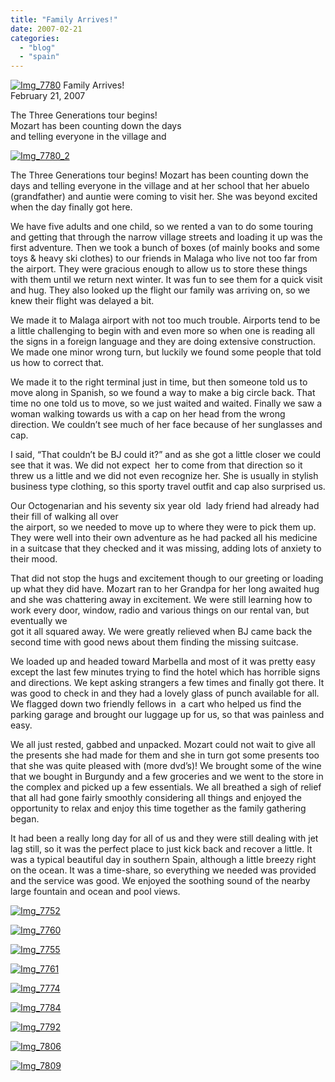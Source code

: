 ```yaml
---
title: "Family Arrives!"
date: 2007-02-21
categories: 
  - "blog"
  - "spain"
---
```


 [![Img_7780](http://soultravelers3new.local/images/2008/04/17/img_7780.png "Img_7780")](https://pub-ac94b3f306b24c0dba4238943c97f2e1.r2.dev/photos/uncategorized/2008/04/17/img_7780.png) Family Arrives!  
February 21, 2007

The Three Generations tour begins!  
Mozart has been counting down the days  
and telling everyone in the village and

<!--more-->

[![Img_7780_2](http://soultravelers3new.local/images/2008/04/17/img_7780_2.png "Img_7780_2")](https://pub-ac94b3f306b24c0dba4238943c97f2e1.r2.dev/photos/uncategorized/2008/04/17/img_7780_2.png)

The Three Generations tour begins! Mozart has been counting down the days and telling everyone in the village and at her school that her abuelo (grandfather) and auntie were coming to visit her. She was beyond excited when the day finally got here.

We have five adults and one child, so we rented a van to do some touring and getting that through the narrow village streets and loading it up was the first adventure. Then we took a bunch of boxes (of mainly books and some toys & heavy ski clothes) to our friends in Malaga who live not too far from the airport. They were gracious enough to allow us to store these things with them until we return next winter. It was fun to see them for a quick visit and hug. They also looked up the flight our family was arriving on, so we knew their flight was delayed a bit.

We made it to Malaga airport with not too much trouble. Airports tend to be a little challenging to begin with and even more so when one is reading all the signs in a foreign language and they are doing extensive construction. We made one minor wrong turn, but luckily we found some people that told us how to correct that.

We made it to the right terminal just in time, but then someone told us to move along in Spanish, so we found a way to make a big circle back. That time no one told us to move, so we just waited and waited. Finally we saw a woman walking towards us with a cap on her head from the wrong direction. We couldn’t see much of her face because of her sunglasses and cap.

I said, “That couldn’t be BJ could it?” and as she got a little closer we could see that it was. We did not expect  her to come from that direction so it threw us a little and we did not even recognize her. She is usually in stylish business type clothing, so this sporty travel outfit and cap also surprised us.

Our Octogenarian and his seventy six year old  lady friend had already had their fill of walking all over  
the airport, so we needed to move up to where they were to pick them up. They were well into their own adventure as he had packed all his medicine in a suitcase that they checked and it was missing, adding lots of anxiety to their mood.

That did not stop the hugs and excitement though to our greeting or loading up what they did have. Mozart ran to her Grandpa for her long awaited hug and she was chattering away in excitement. We were still learning how to work every door, window, radio and various things on our rental van, but eventually we  
got it all squared away. We were greatly relieved when BJ came back the second time with good news about them finding the missing suitcase.

We loaded up and headed toward Marbella and most of it was pretty easy except the last few minutes trying to find the hotel which has horrible signs and directions. We kept asking strangers a few times and finally got there. It was good to check in and they had a lovely glass of punch available for all. We flagged down two friendly fellows in  a cart who helped us find the parking garage and brought our luggage up for us, so that was painless and easy.

We all just rested, gabbed and unpacked. Mozart could not wait to give all the presents she had made for them and she in turn got some presents too that she was quite pleased with (more dvd’s)! We brought some of the wine that we bought in Burgundy and a few groceries and we went to the store in the complex and picked up a few essentials. We all breathed a sigh of relief that all had gone fairly smoothly considering all things and enjoyed the opportunity to relax and enjoy this time together as the family gathering began.

It had been a really long day for all of us and they were still dealing with jet lag still, so it was the perfect place to just kick back and recover a little. It was a typical beautiful day in southern Spain, although a little breezy right on the ocean. It was a time-share, so everything we needed was provided and the service was good. We enjoyed the soothing sound of the nearby large fountain and ocean and pool views.

[![Img_7752](http://soultravelers3new.local/images/2008/04/17/img_7752.png "Img_7752")](https://pub-ac94b3f306b24c0dba4238943c97f2e1.r2.dev/photos/uncategorized/2008/04/17/img_7752.png)

[![Img_7760](http://soultravelers3new.local/images/2008/04/17/img_7760.png "Img_7760")](https://pub-ac94b3f306b24c0dba4238943c97f2e1.r2.dev/photos/uncategorized/2008/04/17/img_7760.png)

[![Img_7755](http://soultravelers3new.local/images/2008/04/17/img_7755.png "Img_7755")](https://pub-ac94b3f306b24c0dba4238943c97f2e1.r2.dev/photos/uncategorized/2008/04/17/img_7755.png)

[![Img_7761](http://soultravelers3new.local/images/2008/04/17/img_7761.png "Img_7761")](https://pub-ac94b3f306b24c0dba4238943c97f2e1.r2.dev/photos/uncategorized/2008/04/17/img_7761.png)

[![Img_7774](http://soultravelers3new.local/images/2008/04/17/img_7774.png "Img_7774")](https://pub-ac94b3f306b24c0dba4238943c97f2e1.r2.dev/photos/uncategorized/2008/04/17/img_7774.png)

[![Img_7784](http://soultravelers3new.local/images/2008/04/17/img_7784.png "Img_7784")](https://pub-ac94b3f306b24c0dba4238943c97f2e1.r2.dev/photos/uncategorized/2008/04/17/img_7784.png)

[![Img_7792](http://soultravelers3new.local/images/2008/04/17/img_7792.png "Img_7792")](https://pub-ac94b3f306b24c0dba4238943c97f2e1.r2.dev/photos/uncategorized/2008/04/17/img_7792.png)

[![Img_7806](http://soultravelers3new.local/images/2008/04/17/img_7806.png "Img_7806")](https://pub-ac94b3f306b24c0dba4238943c97f2e1.r2.dev/photos/uncategorized/2008/04/17/img_7806.png)

[![Img_7809](http://soultravelers3new.local/images/2008/04/17/img_7809.png "Img_7809")](https://pub-ac94b3f306b24c0dba4238943c97f2e1.r2.dev/photos/uncategorized/2008/04/17/img_7809.png)

